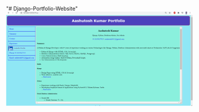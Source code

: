 "# Django-Portfolio-Website" 
![alt text ](https://github.com/aashutosh0012/Django-Portfolio-Website/blob/main/static/resume/images/portfolio_website.PNG)
